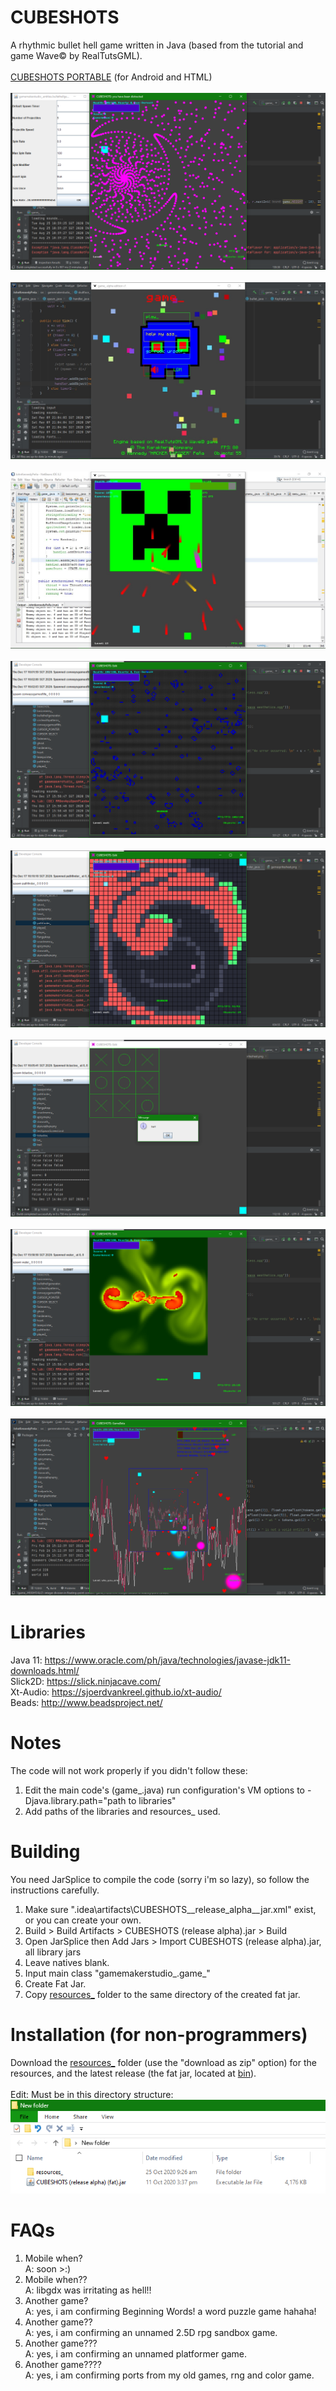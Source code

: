 # CUBESHOTS
A rhythmic bullet hell game written in Java (based from the tutorial and game Wave© by RealTutsGML).\
\
[CUBESHOTS PORTABLE](https://github.com/GDjkhp/CUBESHOTS_PORTABLE) (for Android and HTML)\
\
![image 1](https://github.com/GDjkhp/CUBESHOTS/blob/master/readme%20pics/1%20attempt%20storm.PNG)\
\
![image 2](https://github.com/GDjkhp/CUBESHOTS/blob/master/readme%20pics/game%20showcase%202.jpg)\
\
![image 3](https://github.com/GDjkhp/CUBESHOTS/blob/master/readme%20pics/game_%20showcase.jpg)\
\
![image 4](https://github.com/GDjkhp/CUBESHOTS/blob/master/readme%20pics/conway.PNG)\
\
![image 5](https://github.com/GDjkhp/CUBESHOTS/blob/master/readme%20pics/path.PNG)\
\
![image 6](https://github.com/GDjkhp/CUBESHOTS/blob/master/readme%20pics/tictactoe.PNG)\
\
![image 7](https://github.com/GDjkhp/CUBESHOTS/blob/master/readme%20pics/water.PNG)\
\
![image 8](https://github.com/GDjkhp/CUBESHOTS/blob/master/readme%20pics/render%20texture.png)
# Libraries
Java 11: https://www.oracle.com/ph/java/technologies/javase-jdk11-downloads.html/
\
Slick2D: https://slick.ninjacave.com/
\
Xt-Audio: https://sjoerdvankreel.github.io/xt-audio/
\
Beads: http://www.beadsproject.net/
# Notes
The code will not work properly if you didn't follow these:
1. Edit the main code's (game_.java) run configuration's VM options to -Djava.library.path="path to libraries"
2. Add paths of the libraries and resources_ used.
# Building
You need JarSplice to compile the code (sorry i'm so lazy), so follow the instructions carefully.
1. Make sure ".idea\artifacts\CUBESHOTS__release_alpha__jar.xml" exist, or you can create your own.
2. Build > Build Artifacts > CUBESHOTS (release alpha).jar > Build
3. Open JarSplice then Add Jars > Import CUBESHOTS (release alpha).jar, all library jars
4. Leave natives blank.
5. Input main class "gamemakerstudio_.game_"
6. Create Fat Jar.
7. Copy [resources_](https://github.com/GDjkhp/CUBESHOTS_RESOURCES/) folder to the same directory of the created fat jar.
# Installation (for non-programmers)
Download the [resources_](https://github.com/GDjkhp/CUBESHOTS_RESOURCES/) folder (use the "download as zip" option) for the resources, and the latest release (the fat jar, located at [bin](https://github.com/GDjkhp/CUBESHOTS/tree/master/bin)).\
\
Edit: Must be in this directory structure:\
![add_dir](https://github.com/GDjkhp/CUBESHOTS/blob/master/readme%20pics/dir.png)
# FAQs
1. Mobile when?\
A: soon >:)
2. Mobile when??\
A: libgdx was irritating as hell!!
3. Another game?\
A: yes, i am confirming Beginning Words! a word puzzle game hahaha!
4. Another game??\
A: yes, i am confirming an unnamed 2.5D rpg sandbox game.
5. Another game???\
A: yes, i am confirming an unnamed platformer game.
6. Another game????\
A: yes, i am confirming ports from my old games, rng and color game.
